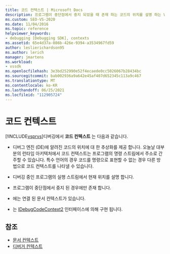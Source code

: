 ```yaml
---
title: 코드 컨텍스트 | Microsoft Docs
description: 프로그램이 중단점에서 중지 되었을 때 존재 하는 코드의 위치를 설명 하는 Visual Studio 디버깅의 코드 컨텍스트에 대해 알아봅니다.
ms.custom: SEO-VS-2020
ms.date: 11/04/2016
ms.topic: reference
helpviewer_keywords:
- debugging [Debugging SDK], contexts
ms.assetid: 65e4d37a-086b-426e-9394-a3534967fd59
author: leslierichardson95
ms.author: lerich
manager: jmartens
ms.workload:
- vssdk
ms.openlocfilehash: 3e3bd252990e52f4ecaede0cc5026067b28434bc
ms.sourcegitcommit: bab002936a9a642e45af407d652345c113a9c467
ms.translationtype: MT
ms.contentlocale: ko-KR
ms.lasthandoff: 06/25/2021
ms.locfileid: "112905724"
---
```

# <a name="code-context"></a>코드 컨텍스트
[!INCLUDE[vsprvs](../../code-quality/includes/vsprvs_md.md)]디버깅에서 **코드 컨텍스트** 는 다음과 같습니다.

- 디버그 엔진 (DE)에 알려진 코드의 위치에 대 한 추상화를 제공 합니다. 오늘날 대부분의 런타임 아키텍처에서 코드 컨텍스트는 프로그램의 명령 스트림에서 주소로 간주할 수 있습니다. 특수 언어의 경우 코드를 명령으로 표현할 수 없는 경우 다른 방법으로 코드 컨텍스트를 나타낼 수 있습니다.

- 디버깅 중인 프로그램의 실행 스트림에서 현재 위치를 설명 합니다.

- 프로그램이 중단점에서 중지 된 경우에만 존재 합니다.

- 에는 연결 된 문서 컨텍스트가 있습니다.

- 는 [IDebugCodeContext2](../../extensibility/debugger/reference/idebugcodecontext2.md) 인터페이스에 의해 구현 됩니다.

## <a name="see-also"></a>참조
- [문서 컨텍스트](../../extensibility/debugger/document-context.md)
- [디버거 컨텍스트](../../extensibility/debugger/debugger-contexts.md)
